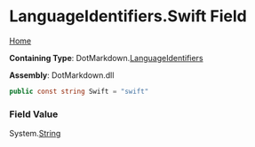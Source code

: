 <a name="_top"></a>

# LanguageIdentifiers\.Swift Field

[Home](../../../README.md#_top)

**Containing Type**: DotMarkdown\.[LanguageIdentifiers](../README.md#_top)

**Assembly**: DotMarkdown\.dll

```csharp
public const string Swift = "swift"
```

### Field Value

System\.[String](https://docs.microsoft.com/en-us/dotnet/api/system.string)